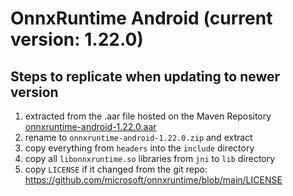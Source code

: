 # OnnxRuntime Android (current version: 1.22.0)

## Steps to replicate when updating to newer version
1. extracted from the .aar file hosted on the Maven Repository [onnxruntime-android-1.22.0.aar](https://repo1.maven.org/maven2/com/microsoft/onnxruntime/onnxruntime-android/1.22.0/onnxruntime-android-1.22.0.aar)
2. rename to `onnxruntime-android-1.22.0.zip` and extract
3. copy everything from `headers` into the `include` directory
4. copy all `libonnxruntime.so` libraries from `jni` to `lib` directory
5. copy `LICENSE` if it changed from the git repo: <https://github.com/microsoft/onnxruntime/blob/main/LICENSE>

